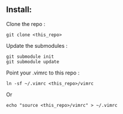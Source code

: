 ## Install: 

Clone the repo :

```
git clone <this_repo>
```

Update the submodules :

```
git submodule init
git submodule update
```

Point your .vimrc to this repo :

```
ln -sf ~/.vimrc <this_repo>/vimrc
```
Or
```
echo "source <this_repo>/vimrc" > ~/.vimrc
```


